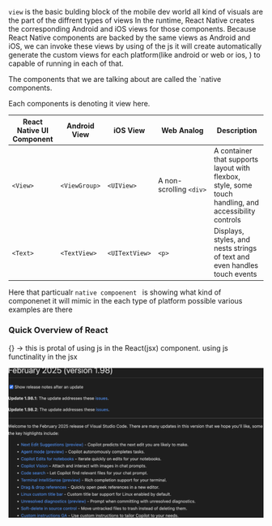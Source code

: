 `view` is the basic bulding block of the mobile dev world all kind of visuals are the part of the diffrent types of views 
In the runtime, React Native creates the corresponding Android and iOS views for those components. Because React Native components are backed by the same views as Android and iOS,
we can invoke these views by using of the js it will create automatically generate the custom views for each platform(like android or web or ios, ) to capable of running in each of that. 

The components that we are talking about are called the `native components. 

Each components is denoting it view here. 

| React Native UI Component | Android View  | iOS View       | Web Analog              | Description                                                                                           |
| ------------------------- | ------------- | -------------- | ----------------------- | ----------------------------------------------------------------------------------------------------- |
| `<View>`                  | `<ViewGroup>` | `<UIView>`     | A non-scrolling `<div>` | A container that supports layout with flexbox, style, some touch handling, and accessibility controls |
| `<Text>`                  | `<TextView>`  | `<UITextView>` | `<p>`                   | Displays, styles, and nests strings of text and even handles touch events                             |
Here that particualr `native compoenent ` is showing what kind of componenet it will mimic in the each type of platform possible various examples are there 

### Quick Overview of React 

{} -> this is protal of using js in the React(jsx) component.  using js functinality in the jsx 


![](at/Pasted%20image%2020250416001522.png)